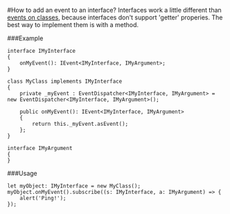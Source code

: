 ﻿#How to add an event to an interface?
Interfaces work a little different than <a href="HowToAddAnEventToAClass.md">events on classes<a>, because 
interfaces don't support 'getter' properies. The best way to implement them is with a method.

###Example

````
interface IMyInterface
{
	onMyEvent(): IEvent<IMyInterface, IMyArgument>;
}

class MyClass implements IMyInterface
{
	private _myEvent : EventDispatcher<IMyInterface, IMyArgument> = new EventDispatcher<IMyInterface, IMyArgument>();
	
	public onMyEvent(): IEvent<IMyInterface, IMyArgument>
	{
		return this._myEvent.asEvent();
	};
}

interface IMyArgument
{
}
````

###Usage
````
let myObject: IMyInterface = new MyClass();
myObject.onMyEvent().subscribe((s: IMyInterface, a: IMyArgument) => {
	alert('Ping!');
});
````